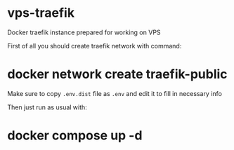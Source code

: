# vps-traefik
Docker traefik instance prepared for working on VPS

First of all you should create traefik network with command:
# docker network create traefik-public

Make sure to copy `.env.dist` file as `.env` and edit it to fill in necessary info

Then just run as usual with:
# docker compose up -d

